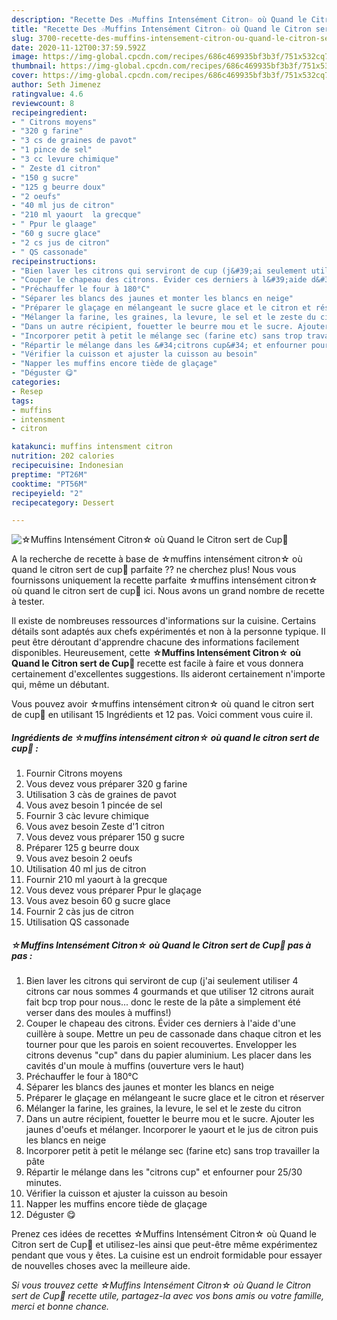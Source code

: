 ```yaml
---
description: "Recette Des ☆Muffins Intensément Citron☆ où Quand le Citron sert de Cup🍋"
title: "Recette Des ☆Muffins Intensément Citron☆ où Quand le Citron sert de Cup🍋"
slug: 3700-recette-des-muffins-intensement-citron-ou-quand-le-citron-sert-de-cup
date: 2020-11-12T00:37:59.592Z
image: https://img-global.cpcdn.com/recipes/686c469935bf3b3f/751x532cq70/☆muffins-intensement-citron☆-ou-quand-le-citron-sert-de-cup🍋-photo-principale-de-la-recette.jpg
thumbnail: https://img-global.cpcdn.com/recipes/686c469935bf3b3f/751x532cq70/☆muffins-intensement-citron☆-ou-quand-le-citron-sert-de-cup🍋-photo-principale-de-la-recette.jpg
cover: https://img-global.cpcdn.com/recipes/686c469935bf3b3f/751x532cq70/☆muffins-intensement-citron☆-ou-quand-le-citron-sert-de-cup🍋-photo-principale-de-la-recette.jpg
author: Seth Jimenez
ratingvalue: 4.6
reviewcount: 8
recipeingredient:
- " Citrons moyens"
- "320 g farine"
- "3 cs de graines de pavot"
- "1 pince de sel"
- "3 cc levure chimique"
- " Zeste d1 citron"
- "150 g sucre"
- "125 g beurre doux"
- "2 oeufs"
- "40 ml jus de citron"
- "210 ml yaourt  la grecque"
- " Ppur le glaage"
- "60 g sucre glace"
- "2 cs jus de citron"
- " QS cassonade"
recipeinstructions:
- "Bien laver les citrons qui serviront de cup (j&#39;ai seulement utiliser 4 citrons car nous sommes 4 gourmands et que utiliser 12 citrons aurait fait bcp trop pour nous... donc le reste de la pâte a simplement été verser dans des moules à muffins!)"
- "Couper le chapeau des citrons. Évider ces derniers à l&#39;aide d&#39;une cuillère à soupe. Mettre un peu de cassonade dans chaque citron et les tourner pour que les parois en soient recouvertes. Envelopper les citrons devenus &#34;cup&#34; dans du papier aluminium. Les placer dans les cavités d&#39;un moule à muffins (ouverture vers le haut)"
- "Préchauffer le four à 180°C"
- "Séparer les blancs des jaunes et monter les blancs en neige"
- "Préparer le glaçage en mélangeant le sucre glace et le citron et réserver"
- "Mélanger la farine, les graines, la levure, le sel et le zeste du citron"
- "Dans un autre récipient, fouetter le beurre mou et le sucre. Ajouter les jaunes d&#39;oeufs et mélanger. Incorporer le yaourt et le jus de citron puis les blancs en neige"
- "Incorporer petit à petit le mélange sec (farine etc) sans trop travailler la pâte"
- "Répartir le mélange dans les &#34;citrons cup&#34; et enfourner pour 25/30 minutes."
- "Vérifier la cuisson et ajuster la cuisson au besoin"
- "Napper les muffins encore tiède de glaçage"
- "Déguster 😋"
categories:
- Resep
tags:
- muffins
- intensment
- citron

katakunci: muffins intensment citron 
nutrition: 202 calories
recipecuisine: Indonesian
preptime: "PT26M"
cooktime: "PT56M"
recipeyield: "2"
recipecategory: Dessert

---
```



![☆Muffins Intensément Citron☆ où Quand le Citron sert de Cup🍋](https://img-global.cpcdn.com/recipes/686c469935bf3b3f/751x532cq70/☆muffins-intensement-citron☆-ou-quand-le-citron-sert-de-cup🍋-photo-principale-de-la-recette.jpg)

A la recherche de recette à base de ☆muffins intensément citron☆ où quand le citron sert de cup🍋 parfaite ?? ne cherchez plus! Nous vous fournissons uniquement la recette parfaite ☆muffins intensément citron☆ où quand le citron sert de cup🍋 ici. Nous avons un grand nombre de recette à tester.

Il existe de nombreuses ressources d'informations sur la cuisine. Certains détails sont adaptés aux chefs expérimentés et non à la personne typique. Il peut être déroutant d'apprendre chacune des informations facilement disponibles. Heureusement, cette <strong> ☆Muffins Intensément Citron☆ où Quand le Citron sert de Cup🍋 </strong> recette est facile à faire et vous donnera certainement d'excellentes suggestions. Ils aideront certainement n'importe qui, même un débutant.

<!--inarticleads1-->

Vous pouvez avoir ☆muffins intensément citron☆ où quand le citron sert de cup🍋 en utilisant 15 Ingrédients et 12 pas. Voici comment vous cuire il.

##### Ingrédients de ☆muffins intensément citron☆ où quand le citron sert de cup🍋 :

1. Fournir  Citrons moyens
1. Vous devez vous préparer 320 g farine
1. Utilisation 3 càs de graines de pavot
1. Vous avez besoin 1 pincée de sel
1. Fournir 3 càc levure chimique
1. Vous avez besoin  Zeste d&#39;1 citron
1. Vous devez vous préparer 150 g sucre
1. Préparer 125 g beurre doux
1. Vous avez besoin 2 oeufs
1. Utilisation 40 ml jus de citron
1. Fournir 210 ml yaourt à la grecque
1. Vous devez vous préparer  Ppur le glaçage
1. Vous avez besoin 60 g sucre glace
1. Fournir 2 càs jus de citron
1. Utilisation  QS cassonade




<!--inarticleads2-->

##### ☆Muffins Intensément Citron☆ où Quand le Citron sert de Cup🍋 pas à pas :

1. Bien laver les citrons qui serviront de cup (j&#39;ai seulement utiliser 4 citrons car nous sommes 4 gourmands et que utiliser 12 citrons aurait fait bcp trop pour nous... donc le reste de la pâte a simplement été verser dans des moules à muffins!)
1. Couper le chapeau des citrons. Évider ces derniers à l&#39;aide d&#39;une cuillère à soupe. Mettre un peu de cassonade dans chaque citron et les tourner pour que les parois en soient recouvertes. Envelopper les citrons devenus &#34;cup&#34; dans du papier aluminium. Les placer dans les cavités d&#39;un moule à muffins (ouverture vers le haut)
1. Préchauffer le four à 180°C
1. Séparer les blancs des jaunes et monter les blancs en neige
1. Préparer le glaçage en mélangeant le sucre glace et le citron et réserver
1. Mélanger la farine, les graines, la levure, le sel et le zeste du citron
1. Dans un autre récipient, fouetter le beurre mou et le sucre. Ajouter les jaunes d&#39;oeufs et mélanger. Incorporer le yaourt et le jus de citron puis les blancs en neige
1. Incorporer petit à petit le mélange sec (farine etc) sans trop travailler la pâte
1. Répartir le mélange dans les &#34;citrons cup&#34; et enfourner pour 25/30 minutes.
1. Vérifier la cuisson et ajuster la cuisson au besoin
1. Napper les muffins encore tiède de glaçage
1. Déguster 😋




<!--inarticleads1-->

<p>
Prenez ces idées de recettes ☆Muffins Intensément Citron☆ où Quand le Citron sert de Cup🍋 et utilisez-les ainsi que peut-être même expérimentez pendant que vous y êtes. La cuisine est un endroit formidable pour essayer de nouvelles choses avec la meilleure aide.
</p>

<p>
<i>Si vous trouvez cette ☆Muffins Intensément Citron☆ où Quand le Citron sert de Cup🍋 recette utile, partagez-la avec vos bons amis ou votre famille, merci et bonne chance.</i>
</p>
